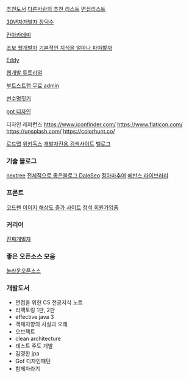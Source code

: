 [추천도서](https://okky.kr/article/395414)
[다른사람의 추천 리스트](https://github.com/Frankle97/study-collection-backend)
[면접리스트](https://github.com/JaeYeopHan/Interview_Question_for_Beginner)

[30년차개발자 장덕수](https://www.facebook.com/tyzapzi/videos/501140083727655/UzpfSTUxNjk1NzUzNjoxMDE1NTA1OTA0MDkyNzUzNw/?eid=ARA7XlTiOD9mb9zAbpQQsHenAhaq_Ac5XSyTq-sY991zV1OUjT3qKvl3vMonzc9wlKtiRHyqf5ejjZb1&hc_ref=ARRaWptbGO84x14-6HrTqXNbTu3RSyh7pA7ECIYjUQM18DrwiGOb9NnzvFr0KKGLmjQ&fref=nf)

[칸아카데미](https://en.khanacademy.org/computing/code-org/computers-and-the-internet/internet-works/v/the-internet-cybersecurity-and-crime)

[초보 웹개발자](https://poiemaweb.com/)
[기본적인 지식을 얼마나 파야할까](https://okky.kr/article/559243)

[Eddy](https://velog.io/@eddy_song)

[웹개발 튜토리얼](https://poiemaweb.com/)

[부트스트랩 무료 admin](https://colorlib.com/wp/free-bootstrap-admin-dashboard-templates/)

[변수명짓기](https://www.curioustore.com/)

[ppt 디자인](https://www.instagram.com/peedori_/?hl=ko)


디자인 레퍼런스
https://www.iconfinder.com/
https://www.flaticon.com/
https://unsplash.com/
https://colorhunt.co/

[로드맵](https://roadmap.sh/)
[위키독스](https://wikidocs.net/#_)
[개발자전용 검색사이트](https://beta.sayhello.so/)
[벨로그](https://velog.io)


### 기술 블로그
[nextree](https://www.nextree.co.kr/)
[전체적으로 좋은블로그 DaleSeo](https://www.daleseo.com/)
[정아마추어](https://jeong-pro.tistory.com/)
[에반스 라이브러리](https://evan-moon.github.io/)

### 프론트
[코드펜](codepen.io)
[이미지 해상도 증가 사이트](http://waifu2x.udp.jp/index.ko.html)
[정석 회원가입폼](https://bootsnipp.com/snippets/kEPlV)


### 커리어
[진짜개발자](https://realdeveloper.pro/)

### 좋은 오픈소스 모음
[놀라운오픈소스](https://awesomeopensource.com/)

### 개발도서
- 면접을 위한 CS 전공지식 노트
- 리팩토링 1판, 2판
- effective java 3
- 객체지향의 사실과 오해
- 오브젝트
- clean architecture
- 테스트 주도 개발
- 김영한 jpa
- Gof 디자인패턴
- 함께자라기
